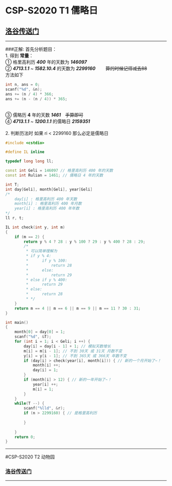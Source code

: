 # CSP-S2020 T1 儒略日
## [洛谷传送门](https://www.luogu.com.cn/problem/P7075)
___
###正解:
首先分析题目：
<br> 1. 得到 __常量__：
<br>① 格里高利历 ___400___ 年的天数为 ___146097___
<br>② ___4713.1.1___ ~ ___1582.10.4___ 的天数为 ___2299160___  　　~~算的时候记得减去88~~
<br>方法如下
 ```c++
int n, ans = 0;
scanf("%d", &n);
ans += (n / 4) * 366;
ans += (n - (n / 4)) * 365;
  ```
<br>③ 儒略历 __4__ 年的天数 ___1461___　~~手算即可~~
<br>④ ___4713.1.1___ ~ ___1200.1.1___ 的儒略日 ___2159351___
<br> <br> 2. 判断历法时 如果 ri < 2299160 那么必定是儒略日
<br> 

```c++
#include <cstdio>

#define IL inline

typedef long long ll;

const int Geli = 146097 // 格里高利历 400 年的天数
const int Rulian = 1461; // 儒略日 4 年的天数

int T;
int day[Geli], month[Geli], year[Geli]
/*
    day[i] : 格里高利历 400 年天数
    month[i] : 格里高利历 400 年月数
    year[i] : 格里高利历 400 年年数
*/
ll r, t;

IL int check(int y, int m)
{
    if (m == 2) {
        return y % 4 ? 28 : y % 100 ? 29 : y % 400 ? 28 : 29;
        /*
         * 可以简单理解为 
         * if y % 4:
         *      if y % 100:
         *          return 28
         *      else:
         *          return 29
         * else if y % 400:
         *      return 29
         * else:
         *      return 28
         * */
    }
    return m == 4 || m == 6 || m == 9 || m == 11 ? 30 : 31;
}

int main()
{
    month[0] = day[0] = 1;
    scanf("%d", &T);
    for (int i = 1; i < Geli; i ++) {
        day[i] = day[i - 1] + 1; // 模拟天数增长
        m[i] = m[i - 1]; // 不到 30天 或 31天 月数不变
        y[i] = y[i - 1]; // 不到 365天 或 366天 年数不变
        if (day[i] > check(year[i], month[i])) { // 新的一个月开始了~！
            month[i] ++;
            day[i] = 1;
        }
        if (month[i] > 12) { // 新的一年开始了~！
            year[i] ++;
            m[i] = 1;
        }
    }
    while(T --) {
        scanf("%lld", &r);
        if (n > 2299160) { // 是格里高利历
            
        } 
            
    }
    return 0;
}
```
___
#CSP-S2020 T2 动物园
### [洛谷传送门](https://www.luogu.com.cn/problem/P7076)
___
####


